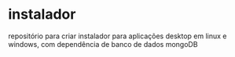 # instalador
repositório para criar instalador para aplicações desktop em linux e windows, com dependência de banco de dados mongoDB
